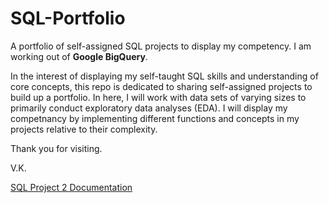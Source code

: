 # SQL-Portfolio
A portfolio of self-assigned SQL projects to display my competency. I am working out of **Google BigQuery**.

In the interest of displaying my self-taught SQL skills and understanding of core concepts, this repo is dedicated to sharing self-assigned projects to build up a portfolio. In here, I will work with data sets of varying sizes to primarily conduct exploratory data analyses (EDA). I will display my competnancy by implementing different functions and concepts in my projects relative to their complexity. 

Thank you for visiting.

V.K. 

[SQL Project 2 Documentation]([url](https://docs.google.com/document/d/1mZX1MJEbVd8AgVRk5b9LzQewx9KFCWjd_gLqKvqCJcM/edit?usp=sharing))
